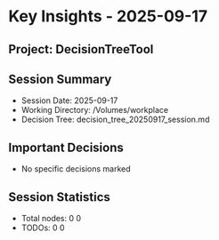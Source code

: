 # Key Insights - 2025-09-17
## Project: DecisionTreeTool

## Session Summary
- Session Date: 2025-09-17
- Working Directory: /Volumes/workplace
- Decision Tree: decision_tree_20250917_session.md

## Important Decisions
- No specific decisions marked

## Session Statistics
- Total nodes: 0
0
- TODOs: 0
0
